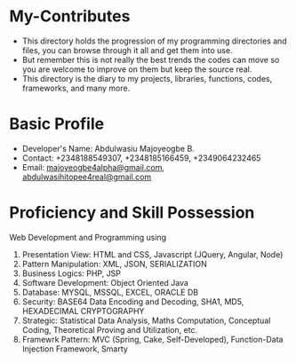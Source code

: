 # My-Contributes
* This directory holds the progression of my programming directories and files, you can browse through it all and get them into use.
* But remember this is not really the best trends the codes can move so you are welcome to improve on them but keep the source real.
* This directory is the diary to my projects, libraries, functions, codes, frameworks, and many more.

# Basic Profile
  * Developer's Name: Abdulwasiu Majoyeogbe B.
  * Contact: +2348188549307, +2348185166459, +2349064232465
  * Email: majoyeogbe4alpha@gmail.com, abdulwasihitopee4real@gmail.com

# Proficiency and Skill Possession
Web Development and Programming using
  1.  Presentation View: HTML and CSS, Javascript (JQuery, Angular, Node)
  2.  Pattern Manipulation: XML, JSON, SERIALIZATION 
  3.  Business Logics: PHP, JSP
  4.  Software Development: Object Oriented Java
  5.  Database: MYSQL, MSSQL, EXCEL, ORACLE DB
  6.  Security: BASE64 Data Encoding and Decoding, SHA1, MD5, HEXADECIMAL CRYPTOGRAPHY
  7.  Strategic: Statistical Data Analysis, Maths Computation, Conceptual Coding, Theoretical Proving and Utilization, etc.
  8. Framewrk Pattern: MVC (Spring, Cake, Self-Developed), Function-Data Injection Framework, Smarty
  
  
